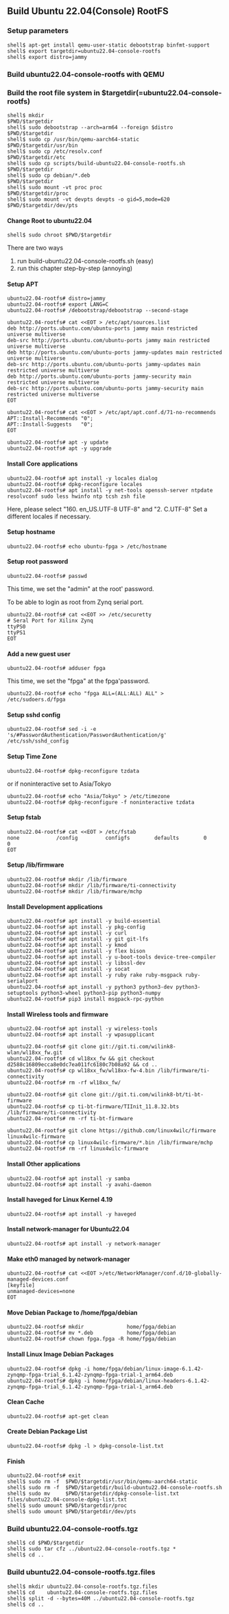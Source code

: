 ## Build Ubuntu 22.04(Console) RootFS

### Setup parameters 

```console
shell$ apt-get install qemu-user-static debootstrap binfmt-support
shell$ export targetdir=ubuntu22.04-console-rootfs
shell$ export distro=jammy
```

### Build ubuntu22.04-console-rootfs with QEMU

### Build the root file system in $targetdir(=ubuntu22.04-console-rootfs)

```console
shell$ mkdir                                               $PWD/$targetdir
shell$ sudo debootstrap --arch=arm64 --foreign $distro     $PWD/$targetdir
shell$ sudo cp /usr/bin/qemu-aarch64-static                $PWD/$targetdir/usr/bin
shell$ sudo cp /etc/resolv.conf                            $PWD/$targetdir/etc
shell$ sudo cp scripts/build-ubuntu22.04-console-rootfs.sh $PWD/$targetdir
shell$ sudo cp debian/*.deb                                $PWD/$targetdir
shell$ sudo mount -vt proc proc                            $PWD/$targetdir/proc
shell$ sudo mount -vt devpts devpts -o gid=5,mode=620      $PWD/$targetdir/dev/pts
````

#### Change Root to ubuntu22.04

```console
shell$ sudo chroot $PWD/$targetdir
```

There are two ways

1. run build-ubuntu22.04-console-rootfs.sh (easy)
2. run this chapter step-by-step (annoying)

#### Setup APT

````console
ubuntu22.04-rootfs# distro=jammy
ubuntu22.04-rootfs# export LANG=C
ubuntu22.04-rootfs# /debootstrap/debootstrap --second-stage
````

```console
ubuntu22.04-rootfs# cat <<EOT > /etc/apt/sources.list
deb http://ports.ubuntu.com/ubuntu-ports jammy main restricted universe multiverse
deb-src http://ports.ubuntu.com/ubuntu-ports jammy main restricted universe multiverse
deb http://ports.ubuntu.com/ubuntu-ports jammy-updates main restricted universe multiverse
deb-src http://ports.ubuntu.com/ubuntu-ports jammy-updates main restricted universe multiverse
deb http://ports.ubuntu.com/ubuntu-ports jammy-security main restricted universe multiverse
deb-src http://ports.ubuntu.com/ubuntu-ports jammy-security main restricted universe multiverse
EOT
```

```console
ubuntu22.04-rootfs# cat <<EOT > /etc/apt/apt.conf.d/71-no-recommends
APT::Install-Recommends "0";
APT::Install-Suggests   "0";
EOT
```

```console
ubuntu22.04-rootfs# apt -y update
ubuntu22.04-rootfs# apt -y upgrade
```

#### Install Core applications

```console
ubuntu22.04-rootfs# apt install -y locales dialog
ubuntu22.04-rootfs# dpkg-reconfigure locales
ubuntu22.04-rootfs# apt install -y net-tools openssh-server ntpdate resolvconf sudo less hwinfo ntp tcsh zsh file
```

Here, please select "160. en_US.UTF-8 UTF-8" and "2. C.UTF-8"
Set a different locales if necessary.

#### Setup hostname

```console
ubuntu22.04-rootfs# echo ubuntu-fpga > /etc/hostname
```

#### Setup root password

```console
ubuntu22.04-rootfs# passwd
```

This time, we set the "admin" at the root' password.

To be able to login as root from Zynq serial port.

```console
ubuntu22.04-rootfs# cat <<EOT >> /etc/securetty
# Seral Port for Xilinx Zynq
ttyPS0
ttyPS1
EOT
```

#### Add a new guest user

```console
ubuntu22.04-rootfs# adduser fpga
```

This time, we set the "fpga" at the fpga'password.

```console
ubuntu22.04-rootfs# echo "fpga ALL=(ALL:ALL) ALL" > /etc/sudoers.d/fpga
```

#### Setup sshd config

```console
ubuntu22.04-rootfs# sed -i -e 's/#PasswordAuthentication/PasswordAuthentication/g' /etc/ssh/sshd_config
```

#### Setup Time Zone

```console
ubuntu22.04-rootfs# dpkg-reconfigure tzdata
```

or if noninteractive set to Asia/Tokyo

```console
ubuntu22.04-rootfs# echo "Asia/Tokyo" > /etc/timezone
ubuntu22.04-rootfs# dpkg-reconfigure -f noninteractive tzdata
```

#### Setup fstab

```console
ubuntu22.04-rootfs# cat <<EOT > /etc/fstab
none            /config         configfs        defaults        0       0
EOT
```

#### Setup /lib/firmware

```console
ubuntu22.04-rootfs# mkdir /lib/firmware
ubuntu22.04-rootfs# mkdir /lib/firmware/ti-connectivity
ubuntu22.04-rootfs# mkdir /lib/firmware/mchp
```

#### Install Development applications

```console
ubuntu22.04-rootfs# apt install -y build-essential
ubuntu22.04-rootfs# apt install -y pkg-config
ubuntu22.04-rootfs# apt install -y curl
ubuntu22.04-rootfs# apt install -y git git-lfs
ubuntu22.04-rootfs# apt install -y kmod
ubuntu22.04-rootfs# apt install -y flex bison
ubuntu22.04-rootfs# apt install -y u-boot-tools device-tree-compiler
ubuntu22.04-rootfs# apt install -y libssl-dev
ubuntu22.04-rootfs# apt install -y socat
ubuntu22.04-rootfs# apt install -y ruby rake ruby-msgpack ruby-serialport
ubuntu22.04-rootfs# apt install -y python3 python3-dev python3-setuptools python3-wheel python3-pip python3-numpy
ubuntu22.04-rootfs# pip3 install msgpack-rpc-python
```

#### Install Wireless tools and firmware

```console
ubuntu22.04-rootfs# apt install -y wireless-tools
ubuntu22.04-rootfs# apt install -y wpasupplicant
```

```console
ubuntu22.04-rootfs# git clone git://git.ti.com/wilink8-wlan/wl18xx_fw.git
ubuntu22.04-rootfs# cd wl18xx_fw && git checkout d2588c16809ecca8e0dc7ea011fc6180c7b08a92 && cd ..
ubuntu22.04-rootfs# cp wl18xx_fw/wl18xx-fw-4.bin /lib/firmware/ti-connectivity
ubuntu22.04-rootfs# rm -rf wl18xx_fw/
```

```console
ubuntu22.04-rootfs# git clone git://git.ti.com/wilink8-bt/ti-bt-firmware
ubuntu22.04-rootfs# cp ti-bt-firmware/TIInit_11.8.32.bts /lib/firmware/ti-connectivity
ubuntu22.04-rootfs# rm -rf ti-bt-firmware
```

```console
ubuntu22.04-rootfs# git clone https://github.com/linux4wilc/firmware  linux4wilc-firmware  
ubuntu22.04-rootfs# cp linux4wilc-firmware/*.bin /lib/firmware/mchp
ubuntu22.04-rootfs# rm -rf linux4wilc-firmware  
```

#### Install Other applications

```console
ubuntu22.04-rootfs# apt install -y samba
ubuntu22.04-rootfs# apt install -y avahi-daemon
```

#### Install haveged for Linux Kernel 4.19

```console
ubuntu22.04-rootfs# apt install -y haveged
```

#### Install network-manager for Ubuntu22.04

```console
ubuntu22.04-rootfs# apt install -y network-manager
```

#### Make eth0 managed by network-manager

```console
ubuntu22.04-rootfs# cat <<EOT >/etc/NetworkManager/conf.d/10-globally-managed-devices.conf
[keyfile]
unmanaged-devices=none
EOT
```

#### Move Debian Package to /home/fpga/debian

```console
ubuntu22.04-rootfs# mkdir              home/fpga/debian
ubuntu22.04-rootfs# mv *.deb           home/fpga/debian
ubuntu22.04-rootfs# chown fpga.fpga -R home/fpga/debian
```

#### Install Linux Image Debian Packages

```console
ubuntu22.04-rootfs# dpkg -i home/fpga/debian/linux-image-6.1.42-zynqmp-fpga-trial_6.1.42-zynqmp-fpga-trial-1_arm64.deb
ubuntu22.04-rootfs# dpkg -i home/fpga/debian/linux-headers-6.1.42-zynqmp-fpga-trial_6.1.42-zynqmp-fpga-trial-1_arm64.deb
```

#### Clean Cache

```console
ubuntu22.04-rootfs# apt-get clean
```

#### Create Debian Package List

```console
ubuntu22.04-rootfs# dpkg -l > dpkg-console-list.txt
```

#### Finish

```console
ubuntu22.04-rootfs# exit
shell$ sudo rm -f  $PWD/$targetdir/usr/bin/qemu-aarch64-static
shell$ sudo rm -f  $PWD/$targetdir/build-ubuntu22.04-console-rootfs.sh
shell$ sudo mv     $PWD/$targetdir/dpkg-console-list.txt files/ubuntu22.04-console-dpkg-list.txt
shell$ sudo umount $PWD/$targetdir/proc
shell$ sudo umount $PWD/$targetdir/dev/pts
```

### Build ubuntu22.04-console-rootfs.tgz

```console
shell$ cd $PWD/$targetdir
shell$ sudo tar cfz ../ubuntu22.04-console-rootfs.tgz *
shell$ cd ..
```

### Build ubuntu22.04-console-rootfs.tgz.files

```console
shell$ mkdir ubuntu22.04-console-rootfs.tgz.files
shell$ cd    ubuntu22.04-console-rootfs.tgz.files
shell$ split -d --bytes=40M ../ubuntu22.04-console-rootfs.tgz
shell$ cd ..
```